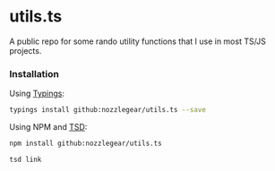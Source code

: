 # utils.ts

A public repo for some rando utility functions that I use in most TS/JS projects.

### Installation

Using [Typings](https://github.com/typings/typings):

```bash
typings install github:nozzlegear/utils.ts --save
```

Using NPM and [TSD](https://github.com/Definitelytyped/tsd):

```bash
npm install github:nozzlegear/utils.ts

tsd link
```